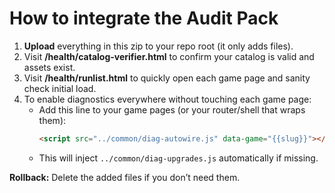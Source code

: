 # How to integrate the Audit Pack

1. **Upload** everything in this zip to your repo root (it only adds files).
2. Visit **/health/catalog-verifier.html** to confirm your catalog is valid and assets exist.
3. Visit **/health/runlist.html** to quickly open each game page and sanity check initial load.
4. To enable diagnostics everywhere without touching each game page:
   - Add this line to your game pages (or your router/shell that wraps them):
     ```html
     <script src="../common/diag-autowire.js" data-game="{{slug}}"></script>
     ```
   - This will inject `../common/diag-upgrades.js` automatically if missing.

**Rollback:** Delete the added files if you don’t need them.
